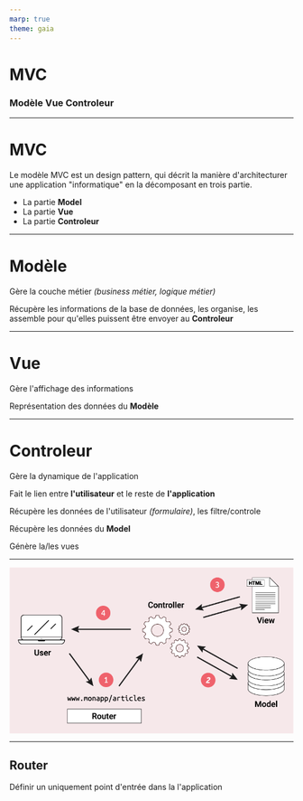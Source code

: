 ```yaml
---
marp: true
theme: gaia
---
```

<style>
    img[alt~="center"] {
        display: block;
        margin: 0 auto;
    }
</style>
<!-- _class:
    - lead
    - invert
     
     -->
# **MVC**
### **M**odèle **V**ue **C**ontroleur

---

# MVC

Le modèle MVC est un design pattern, qui décrit la manière d'architecturer une application "informatique" en la décomposant en trois partie.

- La partie **Model**
- La partie **Vue**
- La partie **Controleur**

---

# Modèle

Gère la couche métier *(business métier, logique métier)*

Récupère les informations de la base de données, les organise, les assemble pour qu'elles puissent être envoyer au **Controleur**

---

# Vue

Gère l'affichage des informations

Représentation des données du **Modèle** 

--- 

# Controleur

Gère la dynamique de l'application

Fait le lien entre **l'utilisateur** et le reste de **l'application**

Récupère les données de l'utilisateur *(formulaire)*, les filtre/controle

Récupère les données du **Model**

Génère la/les vues

--- 

<!-- _class: lead -->

![center](assets/mvc.png)

---

## Router

Définir un uniquement point d'entrée dans la l'application